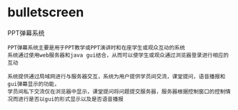 # bulletscreen
PPT弹幕系统

	PPT弹幕系统主要是用于PPT教学或PPT演讲时和在座学生或观众互动的系统
	系统通过使用web服务器和java gui结合，从而可以使学生或观众通过浏览器登录进行相应的互动
	
	系统提供通过局域网进行与服务器交互，系统为用户提供学员间交流，课堂提问，语音播报和gui弹幕显示的功能，
	学员间私下交流仅在浏览器中显示，课堂提问将问题提交服务器，服务器根据控制窗口的控制情况而进行是否以gui的形式显示以及是否语音播报

